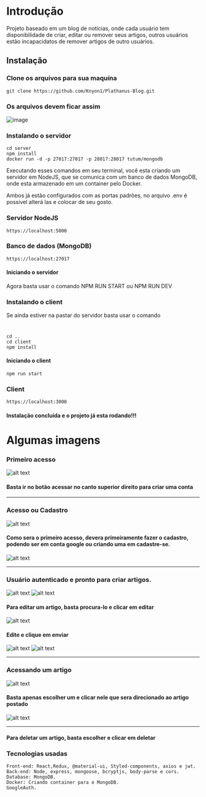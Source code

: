 # Introdução

Projeto baseado em um blog de notícias, onde cada usuário tem disponibilidade de criar, editar ou remover seus artigos, outros usuários estão incapacidatos de remover artigos de outro usuários.

## Instalação

### Clone os arquivos para sua maquína
    git clone https://github.com/Knyon1/Plathanus-Blog.git
    
### Os arquivos devem ficar assim
![image](https://user-images.githubusercontent.com/71739468/131248162-ae996da9-48ab-4f9e-92ac-8ab13951de83.png)

### Instalando o servidor
    cd server
    npm install
    docker run -d -p 27017:27017 -p 28017:28017 tutum/mongodb
    
Executando esses comandos em seu terminal, você esta criando um servidor em NodeJS, que se comunica com um banco de dados MongoDB, onde esta armazenado em um container pelo Docker.

Ambos já estão configurados com as portas padrões, no arquivo .env é possivel alterá las e colocar de seu gosto.

### Servidor NodeJS
    https://localhost:5000
    
### Banco de dados (MongoDB)
    https://localhost:27017

#### Iniciando o servidor

Agora basta usar o comando NPM RUN START ou NPM RUN DEV

### Instalando o client

Se ainda estiver na pastar do servidor basta usar o comando
#
    cd ..
    cd client
    npm install

#### Iniciando o client
    npm run start
    
  
### Client
    https://localhost:3000



#### Instalação concluída e o projeto já esta rodando!!!

 
        

# Algumas imagens


### Primeiro acesso

![alt text](https://i.imgur.com/bmkxJ9V.png)

#### Basta ir no botão acessar no canto superior direito para criar uma conta
______________________________________________________________________________________________________

### Acesso ou Cadastro

![alt text](https://i.imgur.com/AMLWgJx.png)

#### Como sera o primeiro acesso, devera primeiramente fazer o cadastro, podendo ser em conta google ou criando uma em cadastre-se.

![alt text](https://i.imgur.com/Bc71BDD.png)
______________________________________________________________________________________________________

### Usuário autenticado e pronto para criar artigos.

![alt text](https://i.imgur.com/kgsXKEY.png)
![alt text](https://i.imgur.com/qifChDk.png)
#### Para editar um artigo, basta procura-lo e clicar em editar 

![alt text](https://i.imgur.com/GePQqJn.png)
#### Edite e clique em enviar

![alt text](https://i.imgur.com/o0RgfLh.png)
![alt text](https://i.imgur.com/g6Pslw5.png)

______________________________________________________________________________________________________

### Acessando um artigo

![alt text](https://i.imgur.com/xtTe9Tk.png)

#### Basta apenas escolher um e clicar nele que sera direcionado ao artigo postado
![alt text](https://i.imgur.com/Zlvyhco.png)

______________________________________________________________________________________________________

#### Para deletar um artigo, basta escolher e clicar em deletar


### Tecnologias usadas
    Front-end: React,Redux, @material-ui, Styled-components, axios e jwt.
    Back-end: Node, express, mongoose, bcryptjs, body-parse e cors.
    Database: MongoDB.
    Docker: Criando container para o MongoDB.
    GoogleAuth.
    


